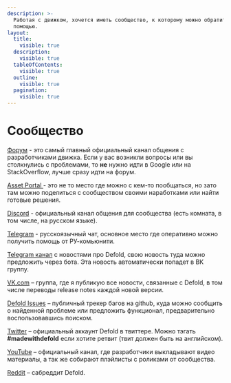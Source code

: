 ```yaml
---
description: >-
  Работая с движком, хочется иметь сообщество, к которому можно обратиться за
  помощью.
layout:
  title:
    visible: true
  description:
    visible: true
  tableOfContents:
    visible: true
  outline:
    visible: true
  pagination:
    visible: true
---
```


# Сообщество

[Форум](https://forum.defold.com/) - это самый главный официальный канал общения с разработчиками движка. Если у вас возникли вопросы или вы столкнулись с проблемами, то **не** нужно идти в Google или на StackOverflow, лучше сразу идти на форум.

[Asset Portal ](https://defold.com/assets/)- это не то место где можно с кем-то пообщаться, но зато там можно поделиться с сообществом своими наработками или найти готовые решения.

[Discord](https://discord.com/invite/cHBde7J) - официальный канал общения для сообщества (есть комната, в том числе, на русском языке).

[Telegram](https://t.me/DefoldEngine) - русскоязычный чат, основное место где оперативно можно получить помощь от РУ-комьюнити.

[Telegram канал](https://t.me/DefoldNews) с новостями про Defold, свою новость туда можно предложить через бота. Эта новость автоматически попадет в ВК группу.

[VK.com](https://vk.com/defoldengine) – группа, где я публикую все новости, связанные с Defold, в том числе переводы release notes каждой новой версии.

[Defold Issues](https://github.com/defold/defold/issues) – публичный трекер багов на github, куда можно сообщить о найденной проблеме или предложить функционал, предварительно воспользовавшись поиском.

[Twitter](https://twitter.com/defold) – официальный аккаунт Defold в твиттере. Можно тэгать **#madewithdefold** если хотите ретвит (твит должен быть на английском).

[YouTube](https://www.youtube.com/user/defoldvideos) – официальный канал, где разработчики выкладывают видео материалы, а так же собирают плэйлисты с роликами от сообщества.

[Reddit](https://www.reddit.com/r/defold/) – сабреддит Defold.
